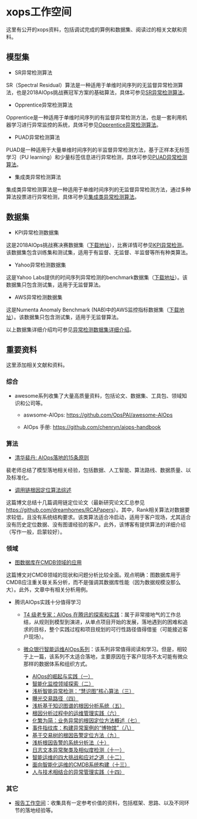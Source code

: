 # xops工作空间
这里有公开的xops资料，包括调试完成的算例和数据集、阅读过的相关文献和资料。

## 模型集
* SR异常检测算法

SR（Spectral Residual）算法是一种适用于单维时间序列的无监督异常检测算法，也是2018AIOps挑战赛冠军方案的基础算法，具体可参见[SR异常检测算法](https://github.com/transcope/xopshub/tree/main/example/sr/README.md)。

* Opprentice异常检测算法

Opprentice是一种适用于单维时间序列的有监督异常检测方法，也是一套利用机器学习进行异常监控的系统，具体可参见[Opprentice异常检测算法](https://github.com/transcope/xopshub/tree/main/example/opprentice/README.md)。

* PUAD异常检测算法

PUAD是一种适用于大量单维时间序列的半监督异常检测方法，基于正样本无标签学习（PU learning）和少量标签信息进行异常检测，具体可参见[PUAD异常检测算法](https://github.com/transcope/xopshub/tree/main/example/puad/README.md)。

* 集成类异常检测算法

集成类异常检测算法是一种适用于单维时间序列的无监督异常检测方法，通过多种算法投票进行异常检测，具体可参见[集成类异常检测算法](https://github.com/transcope/xopshub/tree/main/example/ensemble/README.md)。

## 数据集
* KPI异常检测数据集

这是2018AIOps挑战赛决赛数据集（[下载地址](https://github.com/NetManAIOps/KPI-Anomaly-Detection/tree/master/Finals_dataset)），比赛详情可参见[KPI异常检测](https://competition.aiops-challenge.com/home/competition/1484452272200032281)。该数据集包含训练集和测试集，适用于有监督、无监督、半监督等所有种类算法。

* Yahoo异常检测数据集

这是Yahoo Labs提供的时间序列异常检测的benchmark数据集（[下载地址](https://yahooresearch.tumblr.com/post/114590420346/a-benchmark-dataset-for-time-series-anomaly)）。该数据集只包含测试集，适用于无监督算法。

* AWS异常检测数据集

这是Numenta Anomaly Benchmark (NAB)中的AWS监控指标数据集（[下载地址](https://github.com/numenta/NAB/tree/master/data/realAWSCloudwatch)）。该数据集只包含测试集，适用于无监督算法。

以上数据集详细介绍均可参见[异常检测数据集详细介绍](https://github.com/transcope/xopshub/tree/main/data/README.md)。

## 重要资料
这里添加相关文献和资料。

### 综合
* awesome系列收集了大量高质量资料，包括论文、数据集、工具包、领域知识和公司等。

	* aswsome-AIOps: <https://github.com/OpsPAI/awesome-AIOps>

 	* AIOps 手册: <https://github.com/chenryn/aiops-handbook>

### 算法
* [清华裴丹: AIOps落地的15条原则](https://bizseer.com/index.php?m=content&c=index&a=show&catid=26&id=63)

裴老师总结了模型落地相关经验，包括数据、人工智能、算法路线、数据质量、以及标准化。

* [调用链根因定位算法综述](https://dreamhomes.top/posts/202204281516/)

这篇博文总结十几篇调用链定位论文（最新研究论文汇总参见 <https://github.com/dreamhomes/RCAPapers>）。其中，Rank相关算法对数据要求较低，且没有系统结构要求。该类算法适合冷启动，适用于客户现场，尤其适合没有历史定位数据、没有图谱经验的客户。此外，该博客有提供算法的详细介绍（写作一般，启蒙较好）。

### 领域
* [图数据库在CMDB领域的应用](https://blog.csdn.net/joy0921/article/details/80132195?ops_request_misc=%257B%2522request%255Fid%2522%253A%2522165441247416781685349172%2522%252C%2522scm%2522%253A%252220140713.130102334..%2522%257D&request_id=165441247416781685349172&biz_id=0&utm_medium=distribute.pc_search_result.none-task-blog-2~all~baidu_landing_v2~default-1-80132195-null-null.142^v11^pc_search_result_control_group,157^v13^control&utm_term=GRAPH+CMDB&spm=1018.2226.3001.4187)

这篇博文对CMDB领域的现状和问题分析比较全面。观点明确：图数据库用于CMDB应注重关联关系分析，而不是强调其数据库性能（因为数据规模没那么大）。此外，文章中有相关分析用例。

* 腾讯AIOps实践十分值得学习
	* [T4 级老专家：AIOps 在腾讯的探索和实践](https://cloud.tencent.com/developer/article/1362329)：属于非常接地气的工作总结，从规则到模型到演进，从单点项目开始的发展，落地遇到的困难和追求的目标，整个实践过程和项目规划的可行性路径值得借鉴（可能接近客户现场）。
	
	* [微众银行智能运维AIOps系列](https://www.zhihu.com/column/c_1256866843375628288)：该系列非常值得阅读和学习。但是，相较于上一篇，该系列不太适合落地，主要原因在于客户现场不太可能有微众那样的数据体系和组织方式。
 		* [AIOps的崛起与实践（一）](https://zhuanlan.zhihu.com/p/149095384) 
		* [智能化监控领域探索（二）](https://zhuanlan.zhihu.com/p/149250335)
		* [浅析智能异常检测：“慧识图”核心算法（三）](https://zhuanlan.zhihu.com/p/150316014)
		* [曝光交易路径（四）](https://zhuanlan.zhihu.com/p/154136946)
		* [浅析基于知识图谱的根因分析系统（五）](https://zhuanlan.zhihu.com/p/158059486)
		* [根因分析过程中的运维管理实践（六）](https://zhuanlan.zhihu.com/p/160767387)
		* [化繁为简：业务异常的根因定位方法概述（七）](https://zhuanlan.zhihu.com/p/162892617)
		* [事件指纹库：构建异常案例的“博物馆”（八）](https://zhuanlan.zhihu.com/p/166219885)
		* [基于交易树的根因告警定位方法（九）](https://zhuanlan.zhihu.com/p/178641464)
		* [浅析根因告警的系统分析法（十）](https://zhuanlan.zhihu.com/p/188634867)
		* [日志文本异常聚类及相似度检测（十一）](https://zhuanlan.zhihu.com/p/198918542)
		* [智能运维的四大挑战和应对之道（十二）](https://zhuanlan.zhihu.com/p/228201211)
		* [面向智能化运维的CMDB系统构建（十三）](https://zhuanlan.zhihu.com/p/250155094)
		* [人与技术相结合的异常管理实践（十四）](https://zhuanlan.zhihu.com/p/260758775)
	
### 其它
* [报告工作空间](https://github.com/transcope/xopshub/blob/main/doc/report.md)：收集具有一定参考价值的资料，包括框架、思路、以及不同环节的落地经验等。
